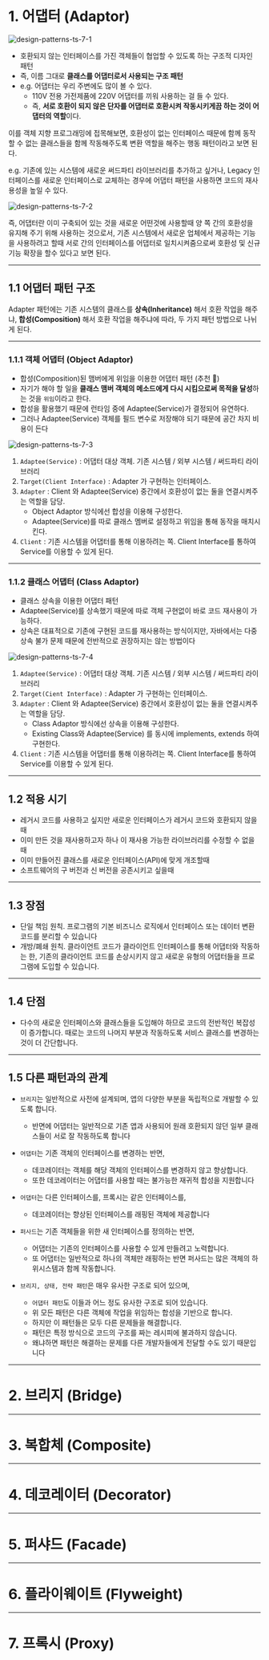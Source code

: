 # 1. 어댑터 (Adaptor)

![design-patterns-ts-7-1](img/design-patterns-ts-7-1.png)

* 호환되지 않는 인터페이스를 가진 객체들이 협업할 수 있도록 하는 구조적 디자인 패턴
* 즉, 이름 그대로 **클래스를 어댑터로서 사용되는 구조 패턴**
* e.g. 어댑터는 우리 주변에도 많이 볼 수 있다.
  *  110V 전용 가전제품에 220V 어댑터를 끼워 사용하는 걸 들 수 있다. 
  * 즉, **서로 호환이 되지 않은 단자를 어댑터로 호환시켜 작동시키게끔 하는 것이 어댑터의 역할**이다.

이를 객체 지향 프로그래밍에 접목해보면, 
호환성이 없는 인터페이스 때문에 함께 동작할 수 없는 클래스들을 함께 작동해주도록 
변환 역할을 해주는 행동 패턴이라고 보면 된다.

e.g. 기존에 있는 시스템에 새로운 써드파티 라이브러리를 추가하고 싶거나, 
Legacy 인터페이스를 새로운 인터페이스로 교체하는 경우에 
어댑터 패턴을 사용하면 코드의 재사용성을 높일 수 있다.

![design-patterns-ts-7-2](img/design-patterns-ts-7-2.png)

즉, 어댑터란 이미 구축되어 있는 것을 새로운 어떤것에 사용할때 양 쪽 간의 호환성을 유지해 주기 위해 사용하는 것으로서, 
기존 시스템에서 새로운 업체에서 제공하는 기능을 사용하려고 할때 
서로 간의 인터페이스를 어댑터로 일치시켜줌으로써 호환성 및 신규 기능 확장을 할수 있다고 보면 된다.

------

## 1.1 어댑터 패턴 구조

Adapter 패턴에는 기존 시스템의 클래스를 **상속(Inheritance)** 해서 호환 작업을 해주냐, 
**합성(Composition)** 해서 호환 작업을 해주냐에 따라, 두 가지 패턴 방법으로 나뉘게 된다.

------

### 1.1.1 객체 어댑터 (Object Adaptor)

- 합성(Composition)된 맴버에게 위임을 이용한 어댑터 패턴 (추천 🌟)
- 자기가 해야 할 일을 **클래스 맴버 객체의 메소드에게 다시 시킴으로써 목적을 달성**하는 것을 `위임`이라고 한다.
- 합성을 활용했기 때문에 런타임 중에 Adaptee(Service)가 결정되어 유연하다.
- 그러나 Adaptee(Service) 객체를 필드 변수로 저장해야 되기 때문에 공간 차지 비용이 든다

![design-patterns-ts-7-3](img/design-patterns-ts-7-3.png)

1. `Adaptee(Service)` : 어댑터 대상 객체. 기존 시스템 / 외부 시스템 / 써드파티 라이브러리
2. `Target(Client Interface)` : Adapter 가 구현하는 인터페이스.
3. `Adapter` : Client 와 Adaptee(Service) 중간에서 호환성이 없는 둘을 연결시켜주는 역할을 담당.
   - Object Adaptor 방식에선 합성을 이용해 구성한다.
   - Adaptee(Service)를 따로 클래스 멤버로 설정하고 위임을 통해 동작을 매치시킨다.
4. `Client` : 기존 시스템을 어댑터를 통해 이용하려는 쪽. Client Interface를 통하여 Service를 이용할 수 있게 된다.

------

### 1.1.2 클래스 어댑터 (Class Adaptor)

- 클래스 상속을 이용한 어댑터 패턴
- Adaptee(Service)를 상속했기 때문에 따로 객체 구현없이 바로 코드 재사용이 가능하다.
- 상속은 대표적으로 기존에 구현된 코드를 재사용하는 방식이지만, 
  자바에서는 다중 상속 불가 문제 때문에 전반적으로 권장하지는 않는 방법이다

![design-patterns-ts-7-4](img/design-patterns-ts-7-4.png)

1. `Adaptee(Service)` : 어댑터 대상 객체. 기존 시스템 / 외부 시스템 / 써드파티 라이브러리
2. `Target(Cient Interface)` : Adapter 가 구현하는 인터페이스.
3. `Adapter` : Client 와 Adaptee(Service) 중간에서 호환성이 없는 둘을 연결시켜주는 역할을 담당.
   - Class Adaptor 방식에선 상속을 이용해 구성한다.
   - Existing Class와 Adaptee(Service) 를 동시에 implements, extends 하여 구현한다.
4. `Client` : 기존 시스템을 어댑터를 통해 이용하려는 쪽. Client Interface를 통하여 Service를 이용할 수 있게 된다.

------

## 1.2 적용 시기

* 레거시 코드를 사용하고 싶지만 새로운 인터페이스가 레거시 코드와 호환되지 않을 때
* 이미 만든 것을 재사용하고자 하나 이 재사용 가능한 라이브러리를 수정할 수 없을 때
* 이미 만들어진 클래스를 새로운 인터페이스(API)에 맞게 개조할때
* 소프트웨어의 구 버전과 신 버전을 공존시키고 싶을때

------

## 1.3 장점

* 단일 책임 원칙. 프로그램의 기본 비즈니스 로직에서 인터페이스 또는 데이터 변환 코드를 분리할 수 있습니다
* 개방/폐쇄 원칙. 클라이언트 코드가 클라이언트 인터페이스를 통해 어댑터와 작동하는 한, 기존의 클라이언트 코드를 손상시키지 않고 새로운 유형의 어댑터들을 프로그램에 도입할 수 있습니다.

------

## 1.4 단점

* 다수의 새로운 인터페이스와 클래스들을 도입해야 하므로 코드의 전반적인 복잡성이 증가합니다. 
  때로는 코드의 나머지 부분과 작동하도록 서비스 클래스를 변경하는 것이 더 간단합니다.

------

## 1.5 다른 패턴과의 관계

* `브리지`는 일반적으로 사전에 설계되며, 앱의 다양한 부분을 독립적으로 개발할 수 있도록 합니다. 
  * 반면에 어댑터는 일반적으로 기존 앱과 사용되어 원래 호환되지 않던 일부 클래스들이 서로 잘 작동하도록 합니다

* `어댑터`는 기존 객체의 인터페이스를 변경하는 반면, 
  * 데코레이터는 객체를 해당 객체의 인터페이스를 변경하지 않고 향상합니다.
  * 또한 데코레이터는 어댑터를 사용할 때는 불가능한 재귀적 합성을 지원합니다

* `어댑터`는 다른 인터페이스를, 프록시는 같은 인터페이스를, 
  * 데코레이터는 향상된 인터페이스를 래핑된 객체에 제공합니다

* `퍼사드`는 기존 객체들을 위한 새 인터페이스를 정의하는 반면, 
  * 어댑터는 기존의 인터페이스를 사용할 수 있게 만들려고 노력합니다.
  * 또 어댑터는 일반적으로 하나의 객체만 래핑하는 반면 퍼사드는 많은 객체의 하위시스템과 함께 작동합니다.

* `브리지, 상태, 전략 패턴`은 매우 유사한 구조로 되어 있으며, 
  * `어댑터 패턴`도 이들과 어느 정도 유사한 구조로 되어 있습니다.
  * 위 모든 패턴은 다른 객체에 작업을 위임하는 합성을 기반으로 합니다.
  * 하지만 이 패턴들은 모두 다른 문제들을 해결합니다.
  * 패턴은 특정 방식으로 코드의 구조를 짜는 레시피에 불과하지 않습니다.
  * 왜냐하면 패턴은 해결하는 문제를 다른 개발자들에게 전달할 수도 있기 때문입니다




---

# 2. 브리지 (Bridge)



---

# 3. 복합체 (Composite)



---

# 4. 데코레이터 (Decorator)



---

# 5. 퍼샤드 (Facade)



---

# 6. 플라이웨이트 (Flyweight)



---

# 7. 프록시 (Proxy)
